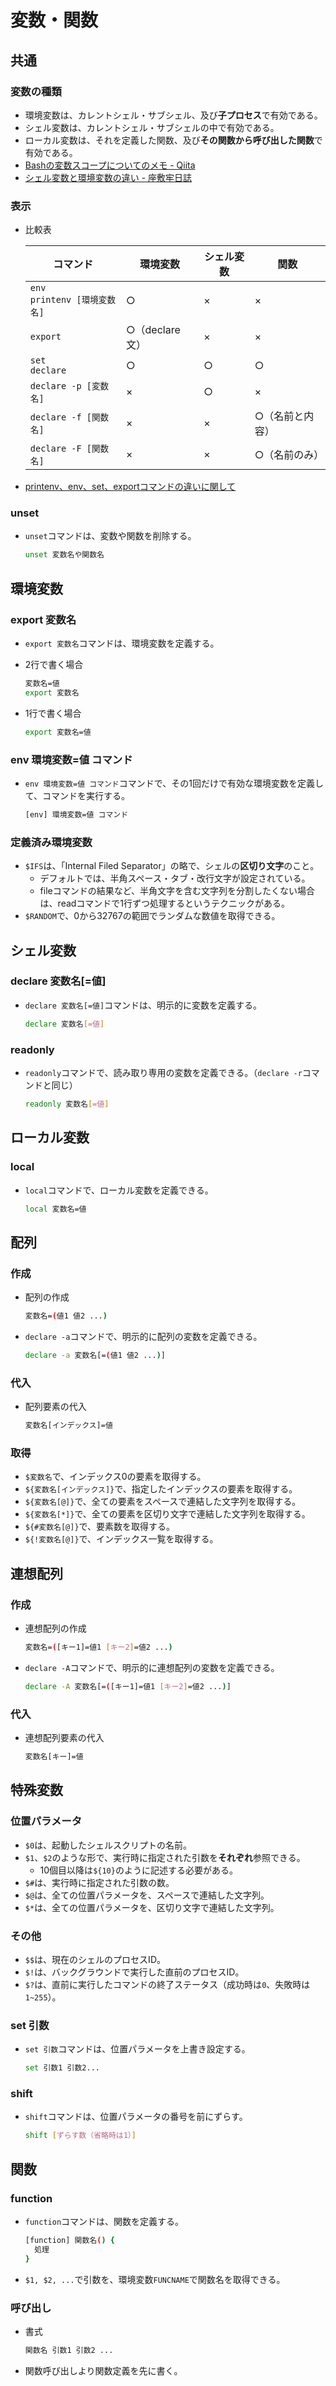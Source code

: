 # 変数・関数

## 共通

### 変数の種類

- 環境変数は、カレントシェル・サブシェル、及び**子プロセス**で有効である。
- シェル変数は、カレントシェル・サブシェルの中で有効である。
- ローカル変数は、それを定義した関数、及び**その関数から呼び出した関数**で有効である。
- [Bashの変数スコープについてのメモ - Qiita](https://qiita.com/kurukuruz/items/77b329f1c2e5e645de58)
- [シェル変数と環境変数の違い - 座敷牢日誌](https://zashikiro.hateblo.jp/entry/2017/03/31/001900)

### 表示

- 比較表

  | コマンド                         | 環境変数       | シェル変数 | 関数            |
  | -------------------------------- | -------------- | ---------- | --------------- |
  | `env`<br>`printenv [環境変数名]` | ○              | ×          | ×               |
  | `export`                         | ○（declare文） | ×          | ×               |
  | `set`<br>`declare`               | ○              | ○          | ○               |
  | `declare -p [変数名]`            | ×              | ○          | ×               |
  | `declare -f [関数名]`            | ×              | ×          | ○（名前と内容） |
  | `declare -F [関数名]`            | ×              | ×          | ○（名前のみ）   |
  
- [printenv、env、set、exportコマンドの違いに関して](http://tooljp.com/windows/chigai/html/Linux/printenv-env-set-export-chigai.html)

### unset

- `unset`コマンドは、変数や関数を削除する。

  ```bash
  unset 変数名や関数名
  ```

## 環境変数

### export 変数名

- `export 変数名`コマンドは、環境変数を定義する。
- 2行で書く場合

  ```bash
  変数名=値
  export 変数名
  ```

- 1行で書く場合

  ```bash
  export 変数名=値
  ```

### env 環境変数=値 コマンド

- `env 環境変数=値 コマンド`コマンドで、その1回だけで有効な環境変数を定義して、コマンドを実行する。

  ```bash
  [env] 環境変数=値 コマンド
  ```

### 定義済み環境変数

- `$IFS`は、「Internal Filed Separator」の略で、シェルの**区切り文字**のこと。
  - デフォルトでは、半角スペース・タブ・改行文字が設定されている。
  - fileコマンドの結果など、半角文字を含む文字列を分割したくない場合は、readコマンドで1行ずつ処理するというテクニックがある。
- `$RANDOM`で、0から32767の範囲でランダムな数値を取得できる。

## シェル変数

### declare 変数名[=値]

- `declare 変数名[=値]`コマンドは、明示的に変数を定義する。

  ```bash
  declare 変数名[=値]
  ```

### readonly

- `readonly`コマンドで、読み取り専用の変数を定義できる。（`declare -r`コマンドと同じ）

  ```bash
  readonly 変数名[=値]
  ```

## ローカル変数

### local

- `local`コマンドで、ローカル変数を定義できる。

  ```bash
  local 変数名=値
  ```

## 配列

### 作成

- 配列の作成

  ```bash
  変数名=(値1 値2 ...)
  ```

- `declare -a`コマンドで、明示的に配列の変数を定義できる。

  ```bash
  declare -a 変数名[=(値1 値2 ...)]
  ```

### 代入

- 配列要素の代入

  ```bash  
  変数名[インデックス]=値
  ```

### 取得

- `$変数名`で、インデックス0の要素を取得する。
- `${変数名[インデックス]}`で、指定したインデックスの要素を取得する。
- `${変数名[@]}`で、全ての要素をスペースで連結した文字列を取得する。
- `${変数名[*]}`で、全ての要素を区切り文字で連結した文字列を取得する。
- `${#変数名[@]}`で、要素数を取得する。
- `${!変数名[@]}`で、インデックス一覧を取得する。

## 連想配列

### 作成

- 連想配列の作成

  ```bash
  変数名=([キー1]=値1 [キー2]=値2 ...)
  ```

- `declare -A`コマンドで、明示的に連想配列の変数を定義できる。

  ```bash
  declare -A 変数名[=([キー1]=値1 [キー2]=値2 ...)]
  ```

### 代入

- 連想配列要素の代入

  ```bash  
  変数名[キー]=値
  ```

## 特殊変数

### 位置パラメータ

- `$0`は、起動したシェルスクリプトの名前。
- `$1`、`$2`のような形で、実行時に指定された引数を**それぞれ**参照できる。
  - 10個目以降は`${10}`のように記述する必要がある。
- `$#`は、実行時に指定された引数の数。
- `$@`は、全ての位置パラメータを、スペースで連結した文字列。
- `$*`は、全ての位置パラメータを、区切り文字で連結した文字列。

### その他

- `$$`は、現在のシェルのプロセスID。
- `$!`は、バックグラウンドで実行した直前のプロセスID。
- `$?`は、直前に実行したコマンドの終了ステータス（成功時は`0`、失敗時は`1~255`）。

### set 引数

- `set 引数`コマンドは、位置パラメータを上書き設定する。

  ```bash
  set 引数1 引数2...
  ```

### shift

- `shift`コマンドは、位置パラメータの番号を前にずらす。

  ```bash
  shift [ずらす数（省略時は1）]
  ```

## 関数

### function

- `function`コマンドは、関数を定義する。

  ```bash
  [function] 関数名() { 
    処理
  }
  ```

- `$1, $2, ...`で引数を、環境変数`FUNCNAME`で関数名を取得できる。

### 呼び出し

- 書式

  ```bash
  関数名 引数1 引数2 ...
  ```

- 関数呼び出しより関数定義を先に書く。
